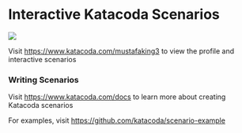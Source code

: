 # Interactive Katacoda Scenarios

[![](http://shields.katacoda.com/katacoda/mustafaking3/count.svg)](https://www.katacoda.com/mustafaking3 "Get your profile on Katacoda.com")

Visit https://www.katacoda.com/mustafaking3 to view the profile and interactive scenarios

### Writing Scenarios
Visit https://www.katacoda.com/docs to learn more about creating Katacoda scenarios

For examples, visit https://github.com/katacoda/scenario-example
